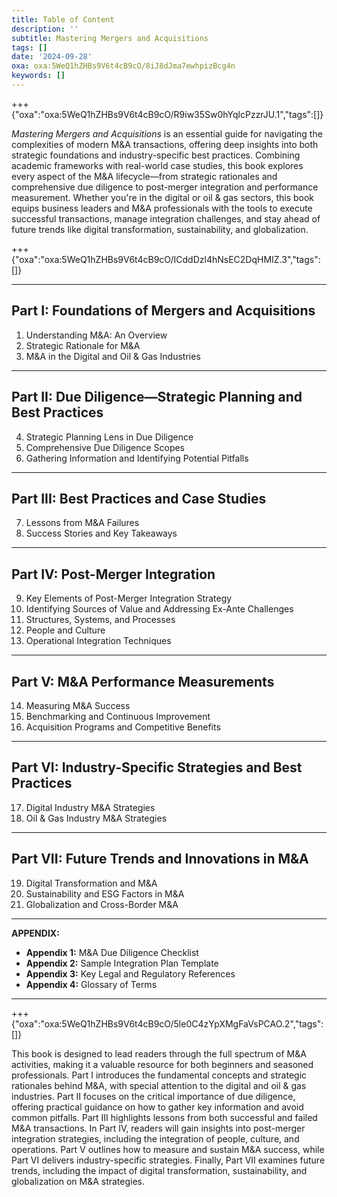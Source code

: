 ```yaml
---
title: Table of Content
description: ''
subtitle: Mastering Mergers and Acquisitions
tags: []
date: '2024-09-28'
oxa: oxa:5WeQ1hZHBs9V6t4cB9cO/8iJ8dJma7ewhpizBcg4n
keywords: []
---
```


+++ {"oxa":"oxa:5WeQ1hZHBs9V6t4cB9cO/R9iw35Sw0hYqlcPzzrJU.1","tags":[]}

*Mastering Mergers and Acquisitions* is an essential guide for navigating the complexities of modern M&A transactions, offering deep insights into both strategic foundations and industry-specific best practices. Combining academic frameworks with real-world case studies, this book explores every aspect of the M&A lifecycle—from strategic rationales and comprehensive due diligence to post-merger integration and performance measurement. Whether you're in the digital or oil & gas sectors, this book equips business leaders and M&A professionals with the tools to execute successful transactions, manage integration challenges, and stay ahead of future trends like digital transformation, sustainability, and globalization.

+++ {"oxa":"oxa:5WeQ1hZHBs9V6t4cB9cO/ICddDzl4hNsEC2DqHMIZ.3","tags":[]}

---

## **Part I:** Foundations of Mergers and Acquisitions

1. Understanding M&A: An Overview
2. Strategic Rationale for M&A
3. M&A in the Digital and Oil & Gas Industries

---

## **Part II:** Due Diligence—Strategic Planning and Best Practices

4. Strategic Planning Lens in Due Diligence
5. Comprehensive Due Diligence Scopes
6. Gathering Information and Identifying Potential Pitfalls

---

## **Part III:** Best Practices and Case Studies

7. Lessons from M&A Failures
8. Success Stories and Key Takeaways

---

## **Part IV:** Post-Merger Integration

 9. Key Elements of Post-Merger Integration Strategy
10. Identifying Sources of Value and Addressing Ex-Ante Challenges
11. Structures, Systems, and Processes
12. People and Culture
13. Operational Integration Techniques

---

## **Part V:** M&A Performance Measurements

14. Measuring M&A Success
15. Benchmarking and Continuous Improvement
16. Acquisition Programs and Competitive Benefits

---

## **Part VI:** Industry-Specific Strategies and Best Practices

17. Digital Industry M&A Strategies
18. Oil & Gas Industry M&A Strategies

---

## **Part VII:** Future Trends and Innovations in M&A

19. Digital Transformation and M&A
20. Sustainability and ESG Factors in M&A
21. Globalization and Cross-Border M&A

---

**APPENDIX:**

- **Appendix 1:** M&A Due Diligence Checklist 
- **Appendix 2:** Sample Integration Plan Template 
- **Appendix 3:** Key Legal and Regulatory References 
- **Appendix 4:** Glossary of Terms 

---

+++ {"oxa":"oxa:5WeQ1hZHBs9V6t4cB9cO/5le0C4zYpXMgFaVsPCAO.2","tags":[]}

This book is designed to lead readers through the full spectrum of M&A activities, making it a valuable resource for both beginners and seasoned professionals. Part I introduces the fundamental concepts and strategic rationales behind M&A, with special attention to the digital and oil & gas industries. Part II focuses on the critical importance of due diligence, offering practical guidance on how to gather key information and avoid common pitfalls. Part III highlights lessons from both successful and failed M&A transactions. In Part IV, readers will gain insights into post-merger integration strategies, including the integration of people, culture, and operations. Part V outlines how to measure and sustain M&A success, while Part VI delivers industry-specific strategies. Finally, Part VII examines future trends, including the impact of digital transformation, sustainability, and globalization on M&A strategies.

